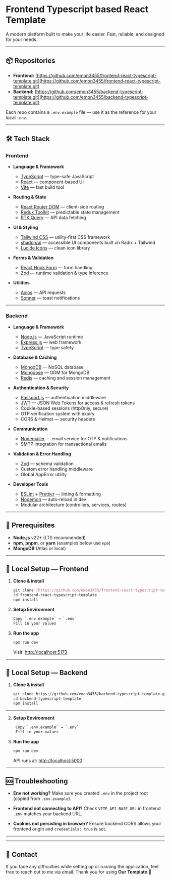 # Frontend Typescript based React Template

A modern platform built to make your life easier. Fast, reliable, and designed for your needs.

---

## 📦 Repositories

- **Frontend:** [https://github.com/emon3455/frontend-react-typescript-template.git](https://github.com/emon3455/frontend-react-typescript-template.git)  
- **Backend:** [https://github.com/emon3455/backend-typescript-template.git](https://github.com/emon3455/backend-typescript-template.git)

Each repo contains a `.env.example` file — use it as the reference for your local `.env`.

---

## 🛠️ Tech Stack

### **Frontend**
- **Language & Framework**
  - [TypeScript](https://www.typescriptlang.org/) — type-safe JavaScript
  - [React](https://react.dev/) — component-based UI
  - [Vite](https://vitejs.dev/) — fast build tool

- **Routing & State**
  - [React Router DOM](https://reactrouter.com/) — client-side routing
  - [Redux Toolkit](https://redux-toolkit.js.org/) — predictable state management
  - [RTK Query](https://redux-toolkit.js.org/rtk-query/overview) — API data fetching

- **UI & Styling**
  - [Tailwind CSS](https://tailwindcss.com/) — utility-first CSS framework
  - [shadcn/ui](https://ui.shadcn.com/) — accessible UI components built on Radix + Tailwind
  - [Lucide Icons](https://lucide.dev/) — clean icon library

- **Forms & Validation**
  - [React Hook Form](https://react-hook-form.com/) — form handling
  - [Zod](https://zod.dev/) — runtime validation & type inference

- **Utilities**
  - [Axios](https://axios-http.com/) — API requests
  - [Sonner](https://sonner.emilkowal.ski/) — toast notifications

---

### **Backend**
- **Language & Framework**
  - [Node.js](https://nodejs.org/) — JavaScript runtime
  - [Express.js](https://expressjs.com/) — web framework
  - [TypeScript](https://www.typescriptlang.org/) — type safety

- **Database & Caching**
  - [MongoDB](https://www.mongodb.com/) — NoSQL database
  - [Mongoose](https://mongoosejs.com/) — ODM for MongoDB
  - [Redis](https://redis.io/) — caching and session management

- **Authentication & Security**
  - [Passport.js](http://www.passportjs.org/) — authentication middleware
  - [JWT](https://jwt.io/) — JSON Web Tokens for access & refresh tokens
  - Cookie-based sessions (httpOnly, secure)
  - OTP verification system with expiry
  - CORS & Helmet — security headers

- **Communication**
  - [Nodemailer](https://nodemailer.com/) — email service for OTP & notifications
  - SMTP integration for transactional emails

- **Validation & Error Handling**
  - [Zod](https://zod.dev/) — schema validation
  - Custom error handling middleware
  - Global AppError utility

- **Developer Tools**
  - [ESLint](https://eslint.org/) + [Prettier](https://prettier.io/) — linting & formatting
  - [Nodemon](https://nodemon.io/) — auto-reload in dev
  - Modular architecture (controllers, services, routes)

---

## 🧰 Prerequisites

- **Node.js** v22+ (LTS recommended)  
- **npm**, **pnpm**, or **yarn** (examples below use `npm`)  
- **MongoDB** (Atlas or local)

---

## 🔧 Local Setup — Frontend

1. **Clone & install**
   ```bash
   git clone [https://github.com/emon3455/frontend-react-typescript-template.git](https://github.com/emon3455/frontend-react-typescript-template.git)
   cd frontend-react-typescript-template
   npm install
    ```
2. **Setup Environment**
    ```bash
   Copy `.env.example` → `.env`
   Fill in your values
    ```
3. **Run the app**
   ```bash
   npm run dev
   ```

   Visit: [http://localhost:5173](http://localhost:5173)

---

## 🔧 Local Setup — Backend

1. **Clone & install**
   ```bash
   git clone https://github.com/emon3455/backend-typescript-template.git
   cd backend-typescript-template
   npm install
   ```
---
2. **Setup Environment**
    ```bash
     Copy `.env.example` → `.env`
     Fill in your values
    ```
3. **Run the app**
   ```bash
   npm run dev
   ```

   API runs at: [http://localhost:5000](http://localhost:5000)

---

## 🆘 Troubleshooting

* **Env not working?**
  Make sure you created `.env` in the project root (copied from `.env.example`).

* **Frontend not connecting to API?**
  Check `VITE_API_BASE_URL` in frontend `.env` matches your backend URL.

* **Cookies not persisting in browser?**
  Ensure backend CORS allows your frontend origin and `credentials: true` is set.

---

---

## 📧 Contact

If you face any difficulties while setting up or running the application, feel free to reach out to me via email.
Thank you for using **Our Template** 🎉

